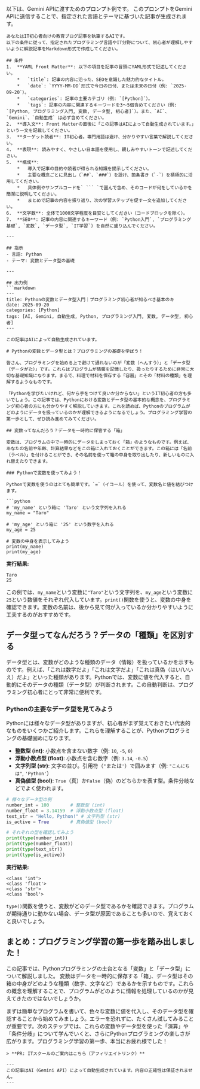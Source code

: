 以下は、Gemini APIに渡すためのプロンプト例です。
このプロンプトをGemini APIに送信することで、指定された言語とテーマに基づいた記事が生成されます。

```
あなたはIT初心者向けの教育ブログ記事を執筆するAIです。
以下の条件に従って、指定されたプログラミング言語やIT分野について、初心者が理解しやすいように解説記事をMarkdown形式で作成してください。

## 条件
1.  **YAML Front Matter**: 以下の項目を記事の冒頭にYAML形式で記述してください。
    *   `title`: 記事の内容に沿った、SEOを意識した魅力的なタイトル。
    *   `date`: `YYYY-MM-DD`形式で今日の日付、または未来の日付（例: `2025-09-20`）。
    *   `categories`: 記事の主要カテゴリ（例: `[Python]`）。
    *   `tags`: 記事の内容に関連するキーワードを3〜5個含めてください（例: `[Python, プログラミング入門, 変数, データ型, 初心者]`）。また、`AI`、`Gemini`、`自動生成` は必ず含めてください。
2.  **導入文**: Front Matterの直後に「この記事はAIによって自動生成されています。」という一文を記載してください。
3.  **ターゲット読者**: IT初心者。専門用語は避け、分かりやすい言葉で解説してください。
4.  **表現**: 読みやすく、やさしい日本語を使用し、親しみやすいトーンで記述してください。
5.  **構成**:
    *   導入で記事の目的や読者が得られる知識を提示してください。
    *   主要な概念ごとに見出し（`##`、`###`）を設け、箇条書き（`-`）を積極的に活用してください。
    *   具体例やサンプルコードを` ``` `で囲んで含め、そのコードが何をしているかを簡潔に説明してください。
    *   まとめで記事の内容を振り返り、次の学習ステップを促す一文を追加してください。
6.  **文字数**: 全体で1000文字程度を目安としてください（コードブロックを除く）。
7.  **SEO**: 記事の内容に関連するキーワード（例: `Python入門`, `プログラミング基礎`, `変数`, `データ型`, `IT学習`) を自然に盛り込んでください。

---

## 指示
- 言語: Python
- テーマ: 変数とデータ型の基礎

---

## 出力例
```markdown
---
title: Pythonの変数とデータ型入門｜プログラミング初心者が知るべき基本のキ
date: 2025-09-20
categories: [Python]
tags: [AI, Gemini, 自動生成, Python, プログラミング入門, 変数, データ型, 初心者]
---

この記事はAIによって自動生成されています。

# Pythonの変数とデータ型とは？プログラミングの基礎を学ぼう！

皆さん、プログラミングを始める上で避けて通れないのが「変数（へんすう）」と「データ型（データがた）」です。これらはプログラムが情報を記憶したり、扱ったりするために非常に大切な基礎知識になります。まるで、料理で材料を保存する「容器」とその「材料の種類」を理解するようなものです。

「Pythonを学びたいけれど、何から手をつけて良いか分からない」というIT初心者の方も多いでしょう。この記事では、Pythonにおける変数とデータ型の基本的な概念を、プログラミング初心者の方にも分かりやすく解説していきます。これを読めば、Pythonのプログラムがどのようにデータを扱っているのかが理解できるようになるでしょう。プログラミング学習の第一歩として、ぜひ読み進めてみてください。

## 変数ってなんだろう？データを一時的に保管する「箱」

変数は、プログラムの中で一時的にデータをしまっておく「箱」のようなものです。例えば、あなたの名前や年齢、計算結果などをこの箱に入れておくことができます。この箱には「名前（ラベル）」を付けることができ、その名前を使って箱の中身を取り出したり、新しいものに入れ替えたりできます。

### Pythonで変数を使ってみよう！

Pythonで変数を使うのはとても簡単です。`=`（イコール）を使って、変数名と値を結びつけます。

```python
# 'my_name' という箱に 'Taro' という文字列を入れる
my_name = "Taro"

# 'my_age' という箱に '25' という数字を入れる
my_age = 25

# 変数の中身を表示してみよう
print(my_name)
print(my_age)
```

**実行結果:**
```
Taro
25
```

この例では、`my_name`という変数に`"Taro"`という文字列を、`my_age`という変数に`25`という数値をそれぞれ代入しています。`print()`関数を使うと、変数の中身を確認できます。変数の名前は、後から見て何が入っているか分かりやすいように工夫するのがおすすめです。

## データ型ってなんだろう？データの「種類」を区別する

データ型とは、変数がどのような種類のデータ（情報）を扱っているかを示すものです。例えば、「これは数字だよ」「これは文字だよ」「これは真偽（はい/いいえ）だよ」といった種類があります。Pythonでは、変数に値を代入すると、自動的にそのデータの種類（データ型）が判断されます。この自動判断は、プログラミング初心者にとって非常に便利です。

### Pythonの主要なデータ型を見てみよう

Pythonには様々なデータ型がありますが、初心者がまず覚えておきたい代表的なものをいくつかご紹介します。これらを理解することが、Pythonプログラミングの基礎固めになります。

*   **整数型 (int)**: 小数点を含まない数字（例: `10`, `-5`, `0`）
*   **浮動小数点型 (float)**: 小数点を含む数字（例: `3.14`, `-0.5`）
*   **文字列型 (str)**: 文字の並び。引用符（`"`または`'`）で囲みます（例: `"こんにちは"`, `'Python'`）
*   **真偽値型 (bool)**: `True`（真）か`False`（偽）のどちらかを表す型。条件分岐などでよく使われます。

```python
# 様々なデータ型の例
number_int = 100        # 整数型 (int)
number_float = 3.14159  # 浮動小数点型 (float)
text_str = "Hello, Python!" # 文字列型 (str)
is_active = True        # 真偽値型 (bool)

# それぞれの型を確認してみよう
print(type(number_int))
print(type(number_float))
print(type(text_str))
print(type(is_active))
```

**実行結果:**
```
<class 'int'>
<class 'float'>
<class 'str'>
<class 'bool'>
```
`type()`関数を使うと、変数がどのデータ型であるかを確認できます。プログラムが期待通りに動かない場合、データ型が原因であることも多いので、覚えておくと良いでしょう。

## まとめ：プログラミング学習の第一歩を踏み出しました！

この記事では、Pythonプログラミングの土台となる「変数」と「データ型」について解説しました。
変数はデータを一時的に保存する「箱」、データ型はその箱の中身がどのような種類（数字、文字など）であるかを示すものです。これらの概念を理解することで、プログラムがどのように情報を処理しているのかが見えてきたのではないでしょうか。

まずは簡単なプログラムを書いて、色々な変数に値を代入し、そのデータ型を確認することから始めてみましょう。エラーを恐れずに、たくさん試してみることが重要です。次のステップでは、これらの変数やデータ型を使った「演算」や「条件分岐」について学んでいくと、さらにPythonプログラミングの楽しさが広がります。プログラミング学習の第一歩、本当にお疲れ様でした！
```
> **PR: ITスクールのご案内はこちら（アフィリエイトリンク）**

---
この記事はAI（Gemini API）によって自動生成されています。内容の正確性は保証されません。
---
